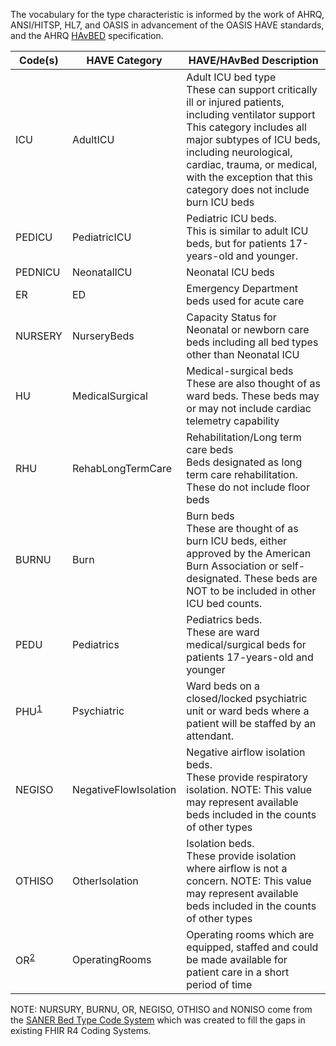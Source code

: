 The vocabulary for the type characteristic is informed by the work of AHRQ,
ANSI/HITSP, HL7, and OASIS in advancement of the OASIS HAVE standards, and the
AHRQ [HAvBED](https://archive.ahrq.gov/prep/havbed2/) specification.

<table class='grid'>
<thead>
<tr><th>Code(s)</th><th>HAVE Category</th><th>HAVE/HAvBed Description</th></tr>
</thead>
<tbody>
<tr><td>ICU</td><td>AdultICU</td><td>Adult ICU bed type<br/>These can support critically ill or injured patients, including ventilator support
This category includes all major subtypes of ICU beds, including neurological, cardiac, trauma, or medical, with the exception that this category does not include burn ICU beds</td></tr>
<tr><td>PEDICU</td><td>PediatricICU</td><td>Pediatric ICU beds.<br/>This is similar to adult ICU beds, but for patients 17-years-old and younger.</td></tr>
<tr><td>PEDNICU</td><td>NeonatalICU</td><td>Neonatal ICU beds</td></tr>
<tr><td>ER</td><td>ED</td><td>Emergency Department beds used for acute care</td></tr>
<tr><td>NURSERY</td><td>NurseryBeds</td><td>Capacity Status for Neonatal or newborn care beds including all bed types other than Neonatal ICU</td></tr>
<tr><td>HU</td><td>MedicalSurgical</td><td>Medical-surgical beds<br/>
These are also thought of as ward beds.
These beds may or may not include cardiac telemetry capability</td></tr>
<tr><td>RHU</td><td>RehabLongTermCare</td><td>Rehabilitation/Long term care beds<br/>
Beds designated as long term care rehabilitation. These do not include floor beds</td></tr>
<tr><td>BURNU</td><td>Burn</td><td>Burn beds<br/>
These are thought of as burn ICU beds, either approved by the American Burn Association or self-designated.
These beds are NOT to be included in other ICU bed counts.</td></tr>
<tr><td>PEDU</td><td>Pediatrics</td><td>Pediatrics beds. <br/>These are ward medical/surgical beds for patients 17-years-old and younger
<tr><td>PHU<sup><a href='#fn1'>1</a></sup></td><td>Psychiatric</td><td>Ward beds on a closed/locked psychiatric unit or ward beds where a patient will be staffed by an attendant.</td></tr>
<tr><td>NEGISO</td><td>NegativeFlowIsolation</td><td>Negative airflow isolation beds.<br/>These provide respiratory isolation.
NOTE: This value may represent available beds included in the counts of other types</td></tr>
<tr><td>OTHISO</td><td>OtherIsolation</td><td>Isolation beds.<br/>These provide isolation where airflow is not a concern.
NOTE: This value may represent available beds included in the counts of other types</td></tr>
<tr><td>OR<sup><a href='#fn2'>2</a></sup></td>
    <td>OperatingRooms</td>
    <td>Operating rooms which are equipped, staffed and could be made available for patient care in a short period of time</td>
</tr>
</tbody>
</table>

NOTE: NURSURY, BURNU, OR, NEGISO, OTHISO and NONISO come from the [SANER Bed Type Code
System](CodeSystem-BedType.html) which was created to fill the gaps in existing
FHIR R4 Coding Systems.


